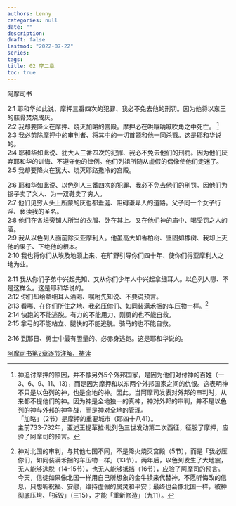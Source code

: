 ```yaml
---
authors: Lenny
categories: null
date: ""
description: 
draft: false
lastmod: "2022-07-22"
series:
tags: 
title: 02 摩二章
toc: true
---
```

阿摩司书
<!--more-->

2:1 耶和华如此说、摩押三番四次的犯罪、我必不免去他的刑罚。因为他将以东王的骸骨焚烧成灰。  
2:2 我却要降火在摩押、烧灭加略的宫殿。摩押必在哄嚷呐喊吹角之中死亡。  [^1]
2:3 我必剪除摩押中的审判者、将其中的一切首领和他一同杀戮。这是耶和华说的。  
2:4 耶和华如此说、犹大人三番四次的犯罪、我必不免去他们的刑罚。因为他们厌弃耶和华的训诲、不遵守他的律例。他们列祖所随从虚假的偶像使他们走迷了。  
2:5 我却要降火在犹大、烧灭耶路撒冷的宫殿。  

2:6 耶和华如此说、以色列人三番四次的犯罪、我必不免去他们的刑罚。因他们为银子卖了义人、为一双鞋卖了穷人。  
2:7 他们见穷人头上所蒙的灰也都垂涎、阻碍谦卑人的道路。父子同一个女子行淫、亵渎我的圣名。  
2:8 他们在各坛旁铺人所当的衣服、卧在其上。又在他们神的庙中、喝受罚之人的酒。  
2:9 我从以色列人面前除灭亚摩利人。他虽高大如香柏树、坚固如橡树、我却上灭他的果子、下绝他的根本。  
2:10 我也将你们从埃及地领上来、在旷野引导你们四十年、使你们得亚摩利人之地为业。  

2:11 我从你们子弟中兴起先知、又从你们少年人中兴起拿细耳人。以色列人哪、不是这样么。这是耶和华说的。  
2:12 你们却给拿细耳人酒喝、嘱咐先知说、不要说预言。  
2:13 看哪、在你们所住之地、我必压你们、如同装满禾捆的车压物一样。[^2]  
2:14 快跑的不能逃脱。有力的不能用力、刚勇的也不能自救。  
2:15 拿弓的不能站立、腿快的不能逃脱。骑马的也不能自救。  

2:16 到那日、勇士中最有胆量的、必赤身逃跑。这是耶和华说的。  

[^1]: 神追讨摩押的原因，并不像另外5个外邦国家，是因为他们对付神的百姓（一3、6、9、11、13），而是因为摩押和以东两个外邦国家之间的仇恨。这表明神不只是以色列的神，也是全地的神。因此，当阿摩司发表对外邦的审判时，从来都不提他们的神。因为神是全地独一的真神，神对外邦的审判，并不是以色列的神与外邦的神争战，而是神对全地的管理。  
「加略」（2节）是摩押的重要城市（耶四十八41）。  
主前733-732年，亚述王提革拉·毗列色三世发动第二次西征，征服了摩押，应验了阿摩司的预言。  
[^2]: 神对北国的审判，与其他七国不同，不是降火烧灭宫殿（5节），而是「我必压你们，如同装满禾捆的车压物一样」（13节）。两年后，以色列发生了大地震，无人能够逃脱（14-15节），也无人能够抵挡（16节），应验了阿摩司的预言。  
今天，信徒如果像北国一样用自己所想象的金牛犊来代替神，不愿听悔改的信息，只想听祝福、安慰，维持虚假的属灵和平安；最终也会像北国一样，被神彻底压垮、「拆毁」（三15），才能「重新修造」（九11）。 

[阿摩司书第2章逐节注解、祷读](https://cmcbiblereading.com/2016/10/03/%e9%98%bf%e6%91%a9%e5%8f%b8%e4%b9%a6%e7%ac%ac2%e7%ab%a0%e9%80%90%e8%8a%82%e6%b3%a8%e8%a7%a3%e3%80%81%e7%a5%b7%e8%af%bb/)